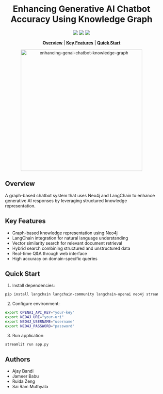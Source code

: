 <div align="center">

# Enhancing Generative AI Chatbot Accuracy Using Knowledge Graph

<a href='https://www.isca-hq.org/SEDE/conference_program.html'><img src='https://img.shields.io/badge/Program-SEDE%202024-blue'></a>
<a href='https://www.ruidazeng.com/files/Enhancing%20Generative%20AI%20Chatbot%20Accuracy%20Using%20Knowledge%20Graph.pdf'><img src='https://img.shields.io/badge/Paper-PDF-red'></a>
<a href='https://nwmissouri.edu/'><img src='https://img.shields.io/badge/Institution-Northwest%20Missouri%20State-Green'></a>

[**Overview**](#overview) | [**Key Features**](#key-features) | [**Quick Start**](#quick-start)

<img src="enhancing-genai-chatbot-knowledge-graph.jpg" alt="enhancing-genai-chatbot-knowledge-graph" width="400"/>

</div>

## Overview

A graph-based chatbot system that uses Neo4j and LangChain to enhance generative AI responses by leveraging structured knowledge representation.

## Key Features

- Graph-based knowledge representation using Neo4j
- LangChain integration for natural language understanding
- Vector similarity search for relevant document retrieval 
- Hybrid search combining structured and unstructured data
- Real-time Q&A through web interface
- High accuracy on domain-specific queries

## Quick Start

1. Install dependencies:
```bash
pip install langchain langchain-community langchain-openai neo4j streamlit
```

2. Configure environment:
```bash
export OPENAI_API_KEY="your-key"
export NEO4J_URI="your-uri" 
export NEO4J_USERNAME="username"
export NEO4J_PASSWORD="password"
```

3. Run application:
```bash
streamlit run app.py
```

## Authors

- Ajay Bandi
- Jameer Babu
- Ruida Zeng
- Sai Ram Muthyala
